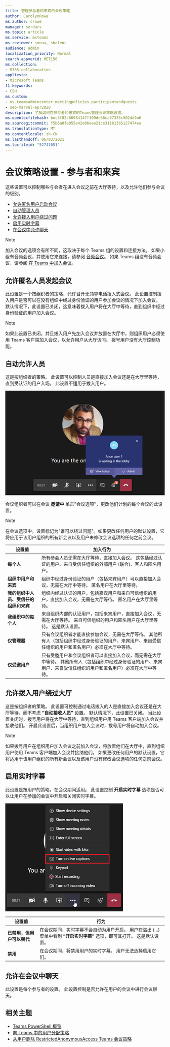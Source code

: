 ```yaml
---
title: 管理参与者和来宾的会议策略
author: CarolynRowe
ms.author: crowe
manager: serdars
ms.topic: article
ms.service: msteams
ms.reviewer: sonua, shalenc
audience: admin
localization_priority: Normal
search.appverid: MET150
ms.collection:
- M365-collaboration
appliesto:
- Microsoft Teams
f1.keywords:
- CSH
ms.custom:
- ms.teamsadmincenter.meetingpolicies.participantandguests
- seo-marvel-apr2020
description: 了解如何在参与者和来宾的Teams管理会议策略设置。
ms.openlocfilehash: bec3f82c66984147f109dc68cc97376c502dd9a6
ms.sourcegitcommit: f5b6a0fe055e42e06eee21ce311813b5127474ea
ms.translationtype: MT
ms.contentlocale: zh-CN
ms.lasthandoff: 06/03/2021
ms.locfileid: "52741051"
---
```

# <a name="meeting-policy-settings---participants--guests"></a>会议策略设置 - 参与者和来宾

<a name="bkmeetingparticipants"> </a>

这些设置可以控制哪些与会者在进入会议之前在大厅等待，以及允许他们参与会议的级别。

- [允许匿名用户启动会议](#let-anonymous-people-start-a-meeting)
- [自动管理人员](#automatically-admit-people)
- [允许拨入用户绕过问题](#allow-dial-in-users-to-bypass-the-lobby)
- [启用实时字幕](#enable-live-captions)
- [在会议中允许聊天](#allow-chat-in-meetings)

> [!NOTE]
>加入会议的选项会有所不同，这取决于每个 Teams 组的设置和连接方法。 如果小组有音频会议，并使用它来连接，请参阅 [音频会议](https://docs.microsoft.com/microsoftteams/audio-conferencing-in-office-365)。 如果 Teams 组没有音频会议，请参阅 [在 Teams 中加入会议](https://support.office.com/article/join-a-meeting-in-teams-1613bb53-f3fa-431e-85a9-d6a91e3468c9)。

## <a name="let-anonymous-people-start-a-meeting"></a>允许匿名人员发起会议

此设置是一个按组织者的策略，允许召开无领导电话拨入式会议。 此设置控制拨入用户是否可以在没有组织中经过身份验证的用户参加会议的情况下加入会议。 默认情况下，此设置已关闭，这意味着拨入用户将在大厅中等待，直到组织中经过身份验证的用户加入会议。

> [!NOTE]
> 如果此设置已关闭，并且拨入用户先加入会议并放置在大厅中，则组织用户必须使用 Teams 客户端加入会议，以允许用户从大厅访问。 拨号用户没有大厅控制功能。

## <a name="automatically-admit-people"></a>自动允许人员

这是按组织者的策略。 此设置可以控制人员是直接加入会议还是在大厅里等待，直到受认证的用户入场。 此设置不适用于拨入用户。

![屏幕截图显示在大厅里与用户见面的画面](media/meeting-policies-lobby.png)

 会议组织者可以在会议 **邀请中** 单击"会议选项"，更改他们计划的每个会议的此设置。

> [!NOTE]
> 在会议选项中，设置标记为"谁可以绕过问题"。如果更改任何用户的默认设置，它将应用于该用户组织的所有新会议以及用户未修改会议选项的任何之前会议。
  
|设置值  |加入行为 |
|---------|---------|
|**每个人**   |所有参会人员无需在大厅等待，直接加入会议。 这包括经过认证的用户、来自受信任组织的外部用户 (联合)、客人和匿名用户。     |
|**组织中用户和来宾**     |组织中经过身份验证的用户（包括来宾用户）可以直接加入会议，无需在大厅中等待。  匿名用户在大厅里等待。   |
|**我的组织中人员、受信任的组织和来宾**     |组织内经过认证的用户，包括嘉宾用户和来自可信组织的用户，直接加入会议，无需在大厅等待。  匿名用户在大厅里等待。   |
|**我组织中的每个人**    |来自组织内部的认证用户，包括来宾用户，直接加入会议，无需在大厅等待。  来自可信组织的用户和匿名用户在大厅里等待。 这是默认设置。           |
|**仅管理器**    |只有会议组织者才能直接参加会议，无需在大厅等待。 其他所有人（包括组织中经过身份验证的用户、来宾用户、来自受信任组织的用户和匿名用户）必须在大厅中等待。           |
|**仅受邀用户**    |只有受邀用户和会议组织者可以直接加入会议，而无需在大厅中等待。 其他所有人（包括组织中经过身份验证的用户、来宾用户、来自受信任组织的用户和匿名用户）必须在大厅中等待。           |

## <a name="allow-dial-in-users-to-bypass-the-lobby"></a>允许拨入用户绕过大厅

这是按组织者的策略。 此设置可控制通过电话拨入的人是直接加入会议还是在大厅等待，而不考虑 **“自动接收人员”** 设置。 默认情况下，此设置已关闭。 当此设置关闭时，拨号用户将在大厅中等待，直到组织用户用 Teams 客户端加入会议并接收他们。 开启此设置后，当组织用户加入会议时，拨号用户将自动加入会议。

> [!NOTE]
> 如果拨号用户在组织用户加入会议之前加入会议，将放置他们在大厅中，直到组织用户使用 Teams 客户端加入会议并接纳他们。 如果更改任何用户的默认设置，它将适用于该用户组织的所有新会议以及该用户没有修改会议选项的任何之前会议。

## <a name="enable-live-captions"></a>启用实时字幕

此设置是按用户的策略，在会议期间适用。 此设置控制 **开启实时字幕** 选项是否可以让用户在参加的会议中开启和关闭实时字幕。  

![显示开启实时字幕选项的屏幕截图](media/meeting-policies-live-captions.png)

|设置值 |行为  |
|---------|---------|
|**已禁用，但用户可以替代**     | 在会议期间，实时字幕不会自动为用户开启。 用户在溢出 (**...**) 菜单中看到 **“开启实时字幕”** 选项，即可其打开。 这是默认设置。 |
|**禁用**     | 在会议期间，将禁用用户的实时字幕。 用户无法选择启用它们。          |

<a name="bkcontentsharing"> </a>

## <a name="allow-chat-in-meetings"></a>允许在会议中聊天

此设置是每个参与者的设置。 此设置控制是否允许在用户的会议中进行会议聊天。

<a name="bkparticipantsandguests"> </a>






## <a name="related-topics"></a>相关主题

- [Teams PowerShell 概览](teams-powershell-overview.md)
- [向 Teams 中的用户分配策略](assign-policies.md)
- [从用户删除 RestrictedAnonymousAccess Teams 会议策略](meeting-policies-restricted-anonymous-access.md)
